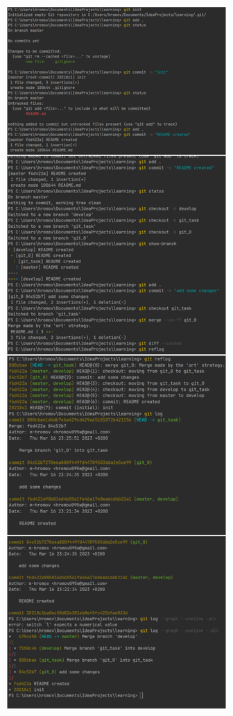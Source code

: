 <img alt="img.png" src="./img/img.png"/>
<img alt="img_1.png" src="./img/img_1.png"/>
<img alt="img_2.png" src="./img/img_2.png"/>
<img alt="img_3.png" src="./img/img_3.png"/>